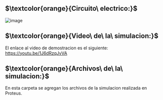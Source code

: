   ## $\textcolor{orange}{Circuito\ electrico:}$
  
 
 
  ![image](https://github.com/ISPC-TST-ARQUITECTURA-Y-CONECTIVIDAD/tarea7-grupo-7/assets/46485082/0f369a95-c280-4d22-ae47-04d0cd21dd82)

  ##
   ## $\textcolor{orange}{Video\ de\ la\ simulacion:}$
   
   El enlace al video de demostracion es el siguiente: https://youtu.be/1J6dRzqJvVA
   
   ## $\textcolor{orange}{Archivos\ de\ la\ simulacion:}$
   
   En esta carpeta se agregan los archivos de la simulacion realizada en Proteus.
